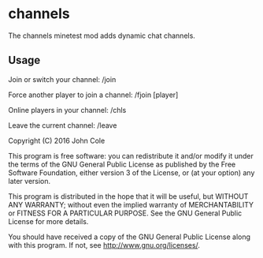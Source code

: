 channels
========

The channels minetest mod adds dynamic chat channels.

Usage
-----

Join or switch your channel:            /join <channel>

Force another player to join a channel: /fjoin <channel> [player]

Online players in your channel:         /chls

Leave the current channel:              /leave


Copyright (C) 2016  John Cole

This program is free software: you can redistribute it and/or modify
it under the terms of the GNU General Public License as published by
the Free Software Foundation, either version 3 of the License, or
(at your option) any later version.

This program is distributed in the hope that it will be useful,
but WITHOUT ANY WARRANTY; without even the implied warranty of
MERCHANTABILITY or FITNESS FOR A PARTICULAR PURPOSE.  See the
GNU General Public License for more details.

You should have received a copy of the GNU General Public License
along with this program.  If not, see <http://www.gnu.org/licenses/>.

